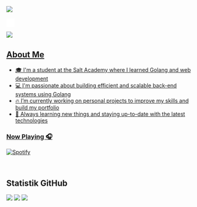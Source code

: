 ![](https://user-images.githubusercontent.com/59575502/127335491-fdba1874-e943-4d3c-ab8c-678ffe22f8b8.png)

<a href="(https://twitter.com/_aswralm)" target="_blank"><img align="left" alt="Twitter" width="22px" src="https://github.com/Aakarsh-B/trying-repos/blob/master/twitter.svg" />
</p>
  </p>
  <br>
  <br>
<picture>
  <source media="(prefers-color-scheme: dark)" srcset="https://readme-typing-svg.herokuapp.com?font=Arial&size=32&color=FFFFFF&lines=Hi+there!+I'm+Aswar+Alam.+👋" />
  <img src="https://readme-typing-svg.herokuapp.com?font=Arial&size=32&color=000000&lines=Hi+there!+I'm+Aswar+Alam.+👋" />
</picture>

## About Me
- 🎓 I'm a student at the Salt Academy where I learned Golang and web development
- 💻 I'm passionate about building efficient and scalable back-end systems using Golang
- 🔥 I’m currently working on personal projects to improve my skills and build my portfolio
- 👀 Always learning new things and staying up-to-date with the latest technologies
### Now Playing 🎧

 [![Spotify](https://novatorem.vercel.app/api/spotify?background_color=0d1117&border_color=ffffff)](https://open.spotify.com/user/nowplaying.aswralm)

<br/>

## Statistik GitHub
<p align=left>
  <img width="28%" src="https://github-readme-stats.vercel.app/api?username=aswralm&show_icons=true&hide_border=true&theme=algolia" />
  <img width="29%" src="https://github-readme-streak-stats.herokuapp.com/?user=aswralm&hide_border=true&theme=algolia" />
 <img class="img" src="https://github-readme-stats.vercel.app/api/top-langs/?username=aswralm&hide_border=true&theme=algolia" width="21%" />
</p>
